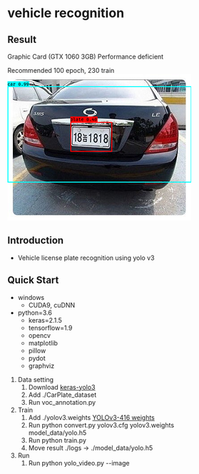 # vehicle recognition

## Result
Graphic Card (GTX 1060 3GB) Performance deficient    

Recommended 100 epoch, 230 train    
![result](./result.png)

## Introduction
- Vehicle license plate recognition using yolo v3

## Quick Start
- windows
    - CUDA9, cuDNN
- python=3.6
    - keras=2.1.5
    - tensorflow=1.9
    - opencv
    - matplotlib
    - pillow
    - pydot
    - graphviz

1. Data setting
    1. Download [keras-yolo3](https://github.com/qqwweee/keras-yolo3)
    1. Add ./CarPlate_dataset
    1. Run voc_annotation.py
1. Train
    1. Add ./yolov3.weights [YOLOv3-416 weights](https://pjreddie.com/darknet/yolo/)
    1. Run python convert.py yolov3.cfg yolov3.weights model_data/yolo.h5
    1. Run python train.py
    1. Move result ./logs -> ./model_data/yolo.h5
1. Run
    1. Run python yolo_video.py --image
